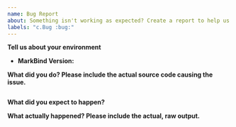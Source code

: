 ```yaml
---
name: Bug Report
about: Something isn't working as expected? Create a report to help us improve.
labels: "c.Bug :bug:"
---
```


<!--
  Before opening a new issue, please search existing issues:  https://github.com/MarkBind/markbind/issues
-->

**Tell us about your environment**

* **MarkBind Version:**

**What did you do? Please include the actual source code causing the issue.**

<!-- Paste the source code below: -->
```html

```

**What did you expect to happen?**


**What actually happened? Please include the actual, raw output.**


<!-- You are encouraged to submit a PR that reproduces this in `packages/cli/test/functional/test_site/bugs/index.md`. -->
